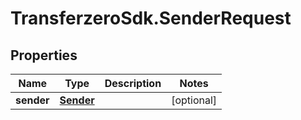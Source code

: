 # TransferzeroSdk.SenderRequest

## Properties
Name | Type | Description | Notes
------------ | ------------- | ------------- | -------------
**sender** | [**Sender**](Sender.md) |  | [optional] 


